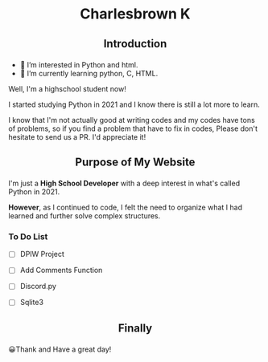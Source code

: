 # <p align="center">Charlesbrown K</p>
## <p align="center">Introduction</p>
- 👀 I’m interested in Python and html.
- 🌱 I’m currently learning python, C, HTML.

Well, I'm a highschool student now!

I started studying Python in 2021 and I know there is still a lot more to learn.

I know that I'm not actually good at writing codes and my codes have tons of problems, so if you find a problem that have to fix in codes, Please don't hesitate to send us a PR. I'd appreciate it!

## <p align="center">Purpose of My Website</p>
I'm just a **High School Developer** with a deep interest in what's called Python in 2021.

**However**, as I continued to code, I felt the need to organize what I had learned and further solve complex structures.

### To Do List
- [ ] DPIW Project

- [ ] Add Comments Function

- [ ] Discord.py

- [ ] Sqlite3

## <p align="center">Finally</p>

😀Thank and Have a great day!

